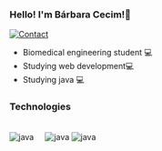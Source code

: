 ### Hello! I'm Bárbara Cecim!👋
[![Contact](https://img.shields.io/badge/Gmail-D14836?style=for-the-badge&logo=gmail&logoColor=white)](barbara.cecim@gmail.com) 

- Biomedical engineering student 💻
- Studying web development💻
- Studying java 💻

### Technologies

<div style="display: inline_block"><br/>

<img align="center" alt="java" src="https://img.shields.io/badge/Java-ED8B00?style=for-the-badge&logo=java&logoColor=white"/>
<img align="center" alt="" src="https://img.shields.io/badge/C%2B%2B-00599C?style=for-the-badge&logo=c%2B%2B&logoColor=white"/>
<img align="center" alt="" src="https://img.shields.io/badge/C-00599C?style=for-the-badge&logo=c&logoColor=white"/>
<img align="center" alt="" src="https://img.shields.io/badge/GitHub-100000?style=for-the-badge&logo=github&logoColor=white"/>
<img align="center" alt="" src="https://camo.githubusercontent.com/ec0d32e85caf4723d5182a75338c89f85a2c3679aed0c46c9ee9fd1c8dc2a316/68747470733a2f2f696d672e736869656c64732e696f2f62616467652f6769742d2532334630353033332e7376673f7374796c653d666f722d7468652d6261646765266c6f676f3d676974266c6f676f436f6c6f723d7768697465"/>
<img align="center" alt="java" src="https://img.shields.io/badge/sublime_text-%23575757.svg?&style=for-the-badge&logo=sublime-text&logoColor=important"/>
<img align="center" alt="java" src="https://img.shields.io/badge/Visual_Studio_Code-0078D4?style=for-the-badge&logo=visual%20studio%20code&logoColor=white"/>



</div>

